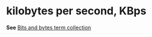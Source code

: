 # kilobytes per second, KBps

**See** [Bits and bytes term collection](~/a-z-word-list-term-collections/term-collections/bits-bytes-terms.md)
